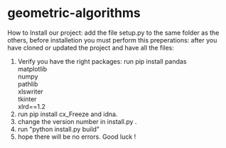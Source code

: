 # geometric-algorithms
How to Install our project:
add the file setup.py to the same folder as the others,
before installetion you must perform this preperations:
after you have cloned or updated the project and have all the files:
1. Verify you have the right packages:
	run pip install pandas \
		   matplotlib \
		   numpy \
		   pathlib \
		   xlswriter \
		   tkinter \
		   xlrd==1.2
2. run pip install cx_Freeze and idna.
3. change the version number in install.py .
4. run "python install.py build"
5. hope there will be no errors. Good luck !
